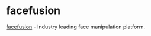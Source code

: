 facefusion
==========

[facefusion][1] - Industry leading face manipulation platform.

[1]: https://github.com/facefusion/facefusion
